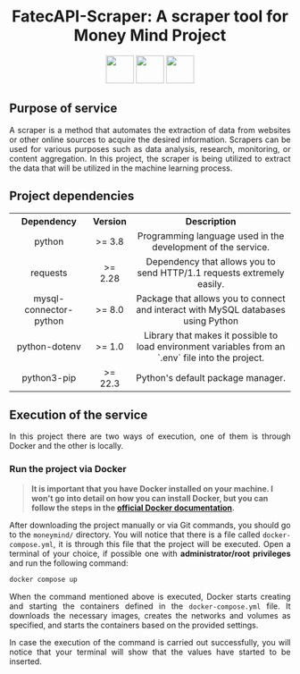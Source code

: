 <h1 align="center"><b>FatecAPI-Scraper: A scraper tool for Money Mind Project</h1></b>
       <p align="center">
         <link rel="stylesheet" href="https://cdn.jsdelivr.net/gh/devicons/devicon@latest/devicon.min.css">
         <i class="devicon-bash-plain colored"></i>
         <img src="https://cdn.jsdelivr.net/gh/devicons/devicon/icons/python/python-original.svg" width="50" height="50"/>
         <img src="https://cdn.jsdelivr.net/gh/devicons/devicon/icons/mysql/mysql-original.svg" width="50" height="50"/>	
         <img src="https://cdn.jsdelivr.net/gh/devicons/devicon/icons/docker/docker-original.svg" width="50" height="50"/>
</p>


## **Purpose of service**


<p align="justify">A scraper is a method that automates the extraction of data from websites or other online sources to acquire the desired information. Scrapers can be used for various purposes such as data analysis, research, monitoring, or content aggregation. In this project, the scraper is being utilized to extract the data that will be utilized in the machine learning process.</p>


## **Project dependencies**


<table>
    <tr>
        <th align="center">Dependency</th>
        <th align="center">Version</th>
        <th align="center">Description</th>
    </tr>
    <tr>
        <td align="center">python</td>
        <td align="center">>= 3.8</td>
        <td align="center">Programming language used in the development of the service.</td>
    </tr>
    <tr>
        <td align="center">requests</td>
        <td align="center">>= 2.28</td>
        <td align="center">Dependency that allows you to send HTTP/1.1 requests extremely easily.</td>
    </tr>
    <tr>
        <td align="center">mysql-connector-python</td>
        <td align="center">>= 8.0</td>
        <td align="center">Package that allows you to connect and interact with MySQL databases using Python</td>
    </tr>
    <tr>
        <td align="center">python-dotenv</td>
        <td align="center">>= 1.0</td>
        <td align="center">Library that makes it possible to load environment variables from an `.env` file into the project.</td>
    </tr>
    <tr>
        <td align="center">python3-pip </td>
        <td align="center">>= 22.3</td>
        <td align="center">Python's default package manager.</td>
    </tr>
</table>


## **Execution of the service**

<p align="justify">In this project there are two ways of execution, one of them is through Docker and the other is locally.</p>

### **Run the project via Docker**

> **It is important that you have Docker installed on your machine. I won't go into detail on how you can install Docker, but you can follow the steps in the [official Docker documentation](https://docs.docker.com/engine/install/).**

<p align="justify">After downloading the project manually or via Git commands, you should go to the <code>moneymind/</code> directory. You will notice that there is a file called <code>docker-compose.yml</code>, it is through this file that the project will be executed. Open a terminal of your choice, if possible one with <b>administrator/root privileges</b> and run the following command:</p>

```sh
docker compose up
```

<p align="justify">When the command mentioned above is executed, Docker starts creating and starting the containers defined in the <code>docker-compose.yml</code> file. It downloads the necessary images, creates the networks and volumes as specified, and starts the containers based on the provided settings.</p>

<p align="justify">In case the execution of the command is carried out successfully, you will notice that your terminal will show that the values have started to be inserted.</p>